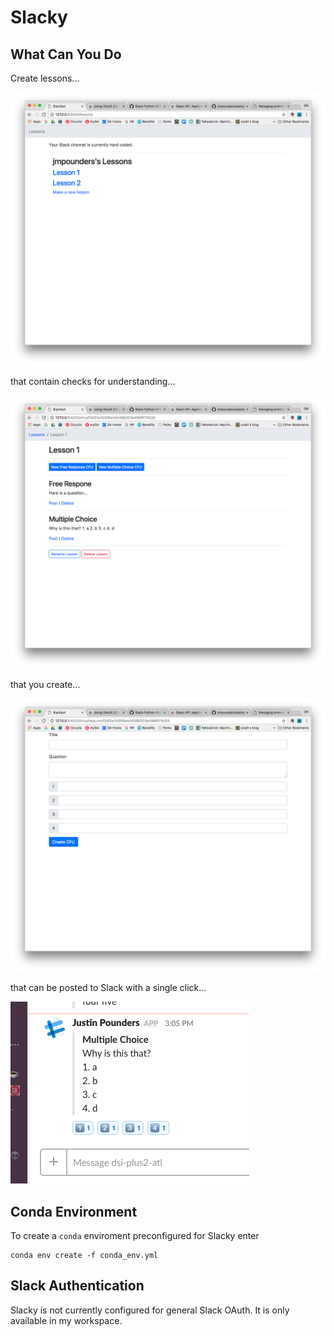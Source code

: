 # Slacky

## What Can You Do

Create lessons...

![](lessons.png)

that contain checks for understanding...

![](cfus.png)

that you create...

![](new_cfu.png)

that can be posted to Slack with a single click...

![](slack.png)

## Conda Environment

To create a `conda` enviroment preconfigured for Slacky enter

```
conda env create -f conda_env.yml
```

## Slack Authentication

Slacky is not currently configured for general Slack OAuth.  It is only available in my workspace.


